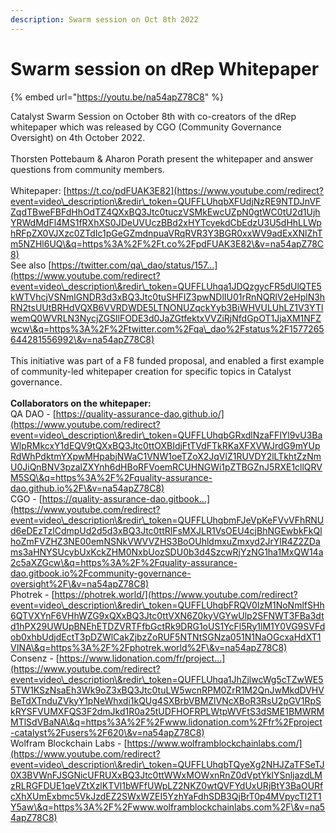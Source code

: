 ```yaml
---
description: Swarm session on Oct 8th 2022
---
```


# Swarm session on dRep Whitepaper

{% embed url="https://youtu.be/na54apZ78C8" %}

Catalyst Swarm Session on October 8th with co-creators of the dRep whitepaper which was released by CGO (Community Governance Oversight) on 4th October 2022. \
\
Thorsten Pottebaum & Aharon Porath present the whitepaper and answer questions from community members. \
\
Whitepaper: [https://t.co/pdFUAK3E82](https://www.youtube.com/redirect?event=video\_description\&redir\_token=QUFFLUhqbXFUdjNzRE9NTDJnVFZqdTBweFBFdHhOdTZ4QXxBQ3Jtc0tuczVSMkEwcUZpN0gtWC0tU2d1UjhYRWdMdFl4MS1fRXhXS0JDeUVUczBBd2xHYTcyekdCbEdzU3U5dHhLLWphRFpZX0VJXzc0ZTdIc1pGeGZmdnpuaVRqRVR3Y3BGR0xxWV9adExXNlZhTm5NZHl6UQ\&q=https%3A%2F%2Ft.co%2FpdFUAK3E82\&v=na54apZ78C8) \
See also [https://twitter.com/qa\_dao/status/157...](https://www.youtube.com/redirect?event=video\_description\&redir\_token=QUFFLUhqa1JDQzgycFR5dUlQTE5kWTVhcjVSNmlGNDR3d3xBQ3Jtc0tuSHFIZ3pwNDlIU01rRnNQRlV2eHplN3hRN2tsUUtBRHdVQXB6VVRDWDE5LTNONUZqckYyb3BiWHVULUhLZ1V3YTlwemQ0WVRLN3NycjZGSllFODE3d0JaZGtfektxVVZiRjNfdGpOT1JjaXM1NFZwcw\&q=https%3A%2F%2Ftwitter.com%2Fqa\_dao%2Fstatus%2F1577265644281556992\&v=na54apZ78C8) \
&#x20;\
This initiative was part of a F8 funded proposal, and enabled a first example of community-led whitepaper creation for specific topics in Catalyst governance. \
\
**Collaborators on the whitepaper:** \
QA DAO - [https://quality-assurance-dao.github.io/](https://www.youtube.com/redirect?event=video\_description\&redir\_token=QUFFLUhqbGRxdlNzaFFlYl9vU3BaWlpRMkcxY1dEQV9tQXxBQ3Jtc0ttOXBIdjFtTVdFTkRKaXFXVWJrdG9mYUpRdWhPdktmYXpwMHpabjNWaC1VNW1oeTZoX2JqVlZ1RUVDY2lLTkhtZzNmU0JiQnBNV3pzalZXYnh6dHBoRFVoemRCUHNGWi1pZTBGZnJ5RXE1cllQRVM5SQ\&q=https%3A%2F%2Fquality-assurance-dao.github.io%2F\&v=na54apZ78C8) \
CGO - [https://quality-assurance-dao.gitbook...](https://www.youtube.com/redirect?event=video\_description\&redir\_token=QUFFLUhqbmFJeVpKeFVvVFhRNUd6eDEzTzlCdmpUd2d5d3xBQ3Jtc0ttRlFsMXJLR1VsOEU4cjBhNGEwbkFkQlhoZmFVZHZ3NE00emNSNkVWVVZHS3BoOUhldmxuZmxyd2JrYlR4Z2ZDams3aHNYSUcybUxKckZHM0NxbUozSDU0b3d4SzcwRjYzNG1ha1MxQW14a2c5aXZGcw\&q=https%3A%2F%2Fquality-assurance-dao.gitbook.io%2Fcommunity-governance-oversight%2F\&v=na54apZ78C8) \
Photrek - [https://photrek.world/](https://www.youtube.com/redirect?event=video\_description\&redir\_token=QUFFLUhqbFRQV0IzM1NoNmlfSHh6QTVXYnF6VHhWZG9xQXxBQ3Jtc0ttVXN6Z0kyVGYwUlp2SFNWT3FBa3dtd1hPX29UWUpBNEhETDZVRTFfbGctRk9DRG1oUS1YcFl5Ry1lM1Y0VG9SVFdob0xhbUdjdEctT3pDZWlCakZjbzZoRUF5NTNtSGNza051N1NaOGcxaHdXT1VINA\&q=https%3A%2F%2Fphotrek.world%2F\&v=na54apZ78C8) \
Consenz - [https://www.lidonation.com/fr/project...](https://www.youtube.com/redirect?event=video\_description\&redir\_token=QUFFLUhqa1JhZjlwcWg5cTZwWE55TW1KSzNsaEh3Wk9oZ3xBQ3Jtc0tuLW5wcnRPM0ZrR1M2QnJwMkdDVHVBeTdXTnduZVkyY1pNeWhxdi1kQUg4SXBrbVBMZlVNcXBoR3RsU2pGV1RpSkRYSFVUMXFQS3F2dmJkd1R0a25tUDFHOFRPLWtpWVFtS3dSME1BMWRMMTlSdVBaNA\&q=https%3A%2F%2Fwww.lidonation.com%2Ffr%2Fproject-catalyst%2Fusers%2F620\&v=na54apZ78C8) \
Wolfram Blockchain Labs - [https://www.wolframblockchainlabs.com/](https://www.youtube.com/redirect?event=video\_description\&redir\_token=QUFFLUhqbTQyeXg2NHJZaTFSeTJ0X3BVWnFJSGNicUFRUXxBQ3Jtc0ttWWxMOWxnRnZ0dVptYklYSnljazdLMzRLRGFDUE1qeVZtXzlKTVl1bWFfUWpLZ2NKZ0wtQVFYdUxURjBtY3BaOURfcXhXUmExbmc5VkJzdEZ2SWxWZEI5YzhYaFdhSDB3QjBrT0p4MVpycTl2T1Y5aw\&q=https%3A%2F%2Fwww.wolframblockchainlabs.com%2F\&v=na54apZ78C8)
